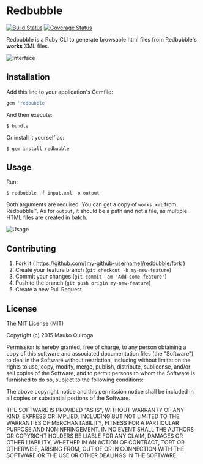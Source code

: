 # Redbubble

[![Build Status](https://travis-ci.org/maukoquiroga/redbubble.svg?branch=master)](https://travis-ci.org/maukoquiroga/redbubble)
[![Coverage Status](https://coveralls.io/repos/maukoquiroga/redbubble/badge.svg)](https://coveralls.io/r/maukoquiroga/redbubble)

Redbubble is a Ruby CLI to generate browsable html files from Redbubble's **works** XML files.

![Interface](https://github.com/maukoquiroga/redbubble/raw/master/screenshots/index.png)

## Installation

Add this line to your application's Gemfile:

```ruby
gem 'redbubble'
```

And then execute:

    $ bundle

Or install it yourself as:

    $ gem install redbubble


## Usage

Run:

    $ redbubble -f input.xml -o output

Both arguments are required. You can get a copy of `works.xml` from Redbubble™. As for `output`, it should be a path and not a file, as multiple HTML files are created in batch.

![Usage](https://github.com/maukoquiroga/redbubble/raw/master/screenshots/terminal.png)


## Contributing

1. Fork it ( https://github.com/[my-github-username]/redbubble/fork )
2. Create your feature branch (`git checkout -b my-new-feature`)
3. Commit your changes (`git commit -am 'Add some feature'`)
4. Push to the branch (`git push origin my-new-feature`)
5. Create a new Pull Request

## License

The MIT License (MIT)

Copyright (c) 2015 Mauko Quiroga

Permission is hereby granted, free of charge, to any person obtaining a copy
of this software and associated documentation files (the "Software"), to deal
in the Software without restriction, including without limitation the rights
to use, copy, modify, merge, publish, distribute, sublicense, and/or sell
copies of the Software, and to permit persons to whom the Software is
furnished to do so, subject to the following conditions:

The above copyright notice and this permission notice shall be included in all
copies or substantial portions of the Software.

THE SOFTWARE IS PROVIDED "AS IS", WITHOUT WARRANTY OF ANY KIND, EXPRESS OR
IMPLIED, INCLUDING BUT NOT LIMITED TO THE WARRANTIES OF MERCHANTABILITY,
FITNESS FOR A PARTICULAR PURPOSE AND NONINFRINGEMENT. IN NO EVENT SHALL THE
AUTHORS OR COPYRIGHT HOLDERS BE LIABLE FOR ANY CLAIM, DAMAGES OR OTHER
LIABILITY, WHETHER IN AN ACTION OF CONTRACT, TORT OR OTHERWISE, ARISING FROM,
OUT OF OR IN CONNECTION WITH THE SOFTWARE OR THE USE OR OTHER DEALINGS IN THE
SOFTWARE.
